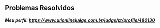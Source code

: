 ## Problemas Resolvidos

  ##### __Meu perfil:__ https://www.urionlinejudge.com.br/judge/pt/profile/480130
